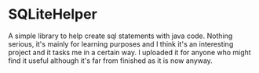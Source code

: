# SQLiteHelper
A simple library to help create sql statements with java code. Nothing serious, it's mainly for learning purposes and I think it's an interesting project and it tasks me in a certain way. I uploaded it for anyone who might find it useful although it's far from finished as it is now anyway.
